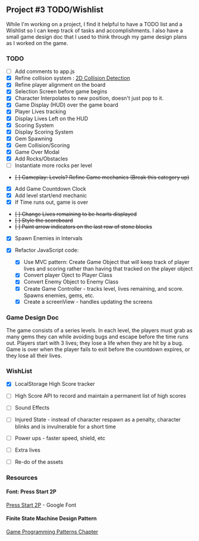 ## Project #3 TODO/Wishlist

While I'm working on a project, I find it helpful to have a TODO list and a Wishlist so I can keep track of tasks and accomplishments. I also have a small game design doc that I used to think through my game design plans as I worked on the game.

### TODO
- [ ] Add comments to app.js
- [X] Refine collision system : [2D Collision Detection](https://developer.mozilla.org/en-US/docs/Games/Techniques/2D_collision_detection)
- [X] Refine player alignment on the board
- [x] Selection Screen before game begins
- [x] Character Interpolates to new position, doesn't just pop to it.
- [x] Game Display (HUD) over the game board
- [x] Player Lives tracking
- [x] Display Lives Left on the HUD
- [x] Scoring System
- [x] Display Scoring System
- [X] Gem Spawning
- [X] Gem Collision/Scoring
- [x] Game Over Modal
- [x] Add Rocks/Obstacles
- [ ] Instantiate more rocks per level
- ~~[ ] Gameplay: Levels? Refine Game mechanics (Break this category up)~~
- [X] Add Game Countdown Clock
- [X] Add level start/end mechanic
- [X] If Time runs out, game is over
- ~~[ ] Change Lives remaining to be hearts displayed~~
- ~~[ ] Style the scoreboard~~
- ~~[ ] Paint arrow indicators on the last row of stone blocks~~
- [X] Spawn Enemies in Intervals

- [X] Refactor JavaScript code:
    - [X] Use MVC pattern: Create Game Object that will keep track of player lives and scoring rather than having that tracked on the   player object
    - [X] Convert player Oject to Player Class
    - [X] Convert Enemy Object to Enemy Class 
    - [X] Create Game Controller - tracks level, lives remaining, and score. Spawns enemies, gems, etc. 
    - [X] Create a screenView - handles updating the screens

### Game Design Doc

The game consists of a series levels. In each level, the players must grab as many gems they can while avoiding bugs and escape before the time runs out. Players start with 3 lives; they lose a life when they are hit by a bug. Game is over when the player fails to exit before the countdown expires, or they lose all their lives.


### WishList

- [X] LocalStorage High Score tracker
- [ ] High Score API to record and maintain a permanent list of high scores
- [ ] Sound Effects
- [ ] Injured State - instead of character respawn as a penalty, character blinks and is invulnerable for a short time
- [ ] Power ups - faster speed, shield, etc
- [ ] Extra lives
- [ ] Re-do of the assets


### Resources

#### Font: Press Start 2P 

[Press Start 2P](https://fonts.google.com/specimen/Press+Start+2P) - Google Font

#### Finite State Machine Design Pattern

[Game Programming Patterns Chapter](http://gameprogrammingpatterns.com/state.html)

